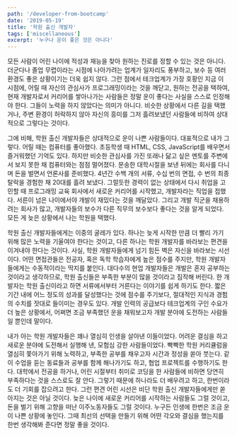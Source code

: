 ```yaml
---
path: '/developer-from-bootcamp'
date: '2019-05-19'
title: '학원 출신 개발자'
tags: ['miscellaneous']
excerpt: '누구나 운이 좋은 것은 아니다'
---
```


모든 사람이 어린 나이에 적성과 재능을 찾아 원하는 진로를 정할 수 있는 것은 아니다. 더군다나 졸업 무렵이라는 시점에 나아가려는 업계가 일자리도 풍부하고, 보수 등 여러 환경도 좋은 상황이기는 더욱 쉽지 않다. 그런 점에서 테크업계가 가장 호황인 지금 이 시점에, 어릴 때 자신의 관심사가 프로그래밍이라는 것을 깨닫고, 원하는 전공을 택하여, 현재 개발자로서 커리어를 쌓아나가는 사람들은 정말 운이 좋다는 사실을 스스로 인정해야 한다. 그들이 노력을 하지 않았다는 의미가 아니다. 비슷한 상황에서 다른 길을 택했거나, 주변 환경이 허락하지 않아 자신의 흥미를 그저 흘려보냈던 사람들에 비하여 상대적으로 그렇다는 것이다.

그에 비해, 학원 출신 개발자들은 상대적으로 운이 나쁜 사람들이다. 대표적으로 내가 그렇다. 어릴 때는 컴퓨터를 좋아했다. 초등학생 때 HTML, CSS, JavaScript를 배우면서 즐거워했던 기억도 있다. 하지만 비슷한 관심사를 가진 또래나 닮고 싶은 멘토를 주변에서 보지 못한 채 컴퓨터와는 점점 멀어졌다. 문송한 대학시절을 보낸 뒤에는 회사를 다니며 돈을 벌면서 언론사를 준비했다. 4년간 수백 개의 서류, 수십 번의 면접, 수 번의 최종탈락을 경험한 채 20대를 흘려 보냈다. 그럴듯한 경력이 없는 상태에서 다시 취업을 고민할 때 프로그래밍 교육 회사에서 새로운 커리어를 시작했고, 개발자라는 직업을 접했다. 서른이 넘은 나이에서야 개발이 재밌다는 것을 깨달았다. 그리고 개발 직군을 채용하려는 회사가 많고, 개발자들의 보수가 다른 직무의 보수보다 좋다는 것을 알게 되었다. 모든 게 늦은 상황에서 나는 학원을 택했다.

학원 출신 개발자들에게는 이중의 굴레가 있다. 하나는 늦게 시작한 만큼 더 빨리 가기 위해 많은 노력을 기울여야 한다는 것이고, 다른 하나는 학원 개발자를 바라보는 편견을 이겨내야 한다는 것이다. 사실, 학원 개발자들에게 넘기 힘든 벽은 자신을 바라보는 시선이다. 어떤 면접관들은 전공자, 혹은 독학 학습자에게 높은 점수를 주지만, 학원 개발자들에게는 수동적이라는 딱지를 붙인다. 대다수의 현업 개발자들은 개발은 혼자 공부하는 것이라고 생각하므로, 학원 출신들은 부족한 부분이 많을 것이라고 짐작해 버린다. 한 개발자는 학원 출신이라고 하면 서류에서부터 거른다는 이야기를 쉽게 하기도 한다. 짧은 기간 내에 어느 정도의 성과를 달성했다는 것에 점수를 주기보다, 절대적인 지식과 경험의 수치를 잣대로 들이미는 경우도 있다. 개발 인력의 공급보다 테크업계의 구인 수요가 더 높은 상황에서, 어쩌면 조금 부족했던 운을 채워보고자 개발 분야에 도전하는 사람들일 뿐인데 말이다.

내가 아는 학원 개발자들은 꽤나 열심히 인생을 살아낸 이들이었다. 어려운 결심을 하고 새로운 분야에 도전해서 실행해 낸, 모험심 강한 사람들이었다. 빡빡한 학원 커리큘럼을 열심히 쫓아가기 위해 노력하고, 부족한 공부를 채우고자 시간과 정성을 쏟아 붓는다. 같이 수업을 듣는 동료들과 공부를 함께 해나가기도 하고, 협업 프로젝트를 수행하기도 한다. 대학에서 전공을 하거나, 어린 시절부터 취미로 코딩을 한 사람들에 비하면 당연히 부족하다는 것을 스스로도 잘 안다. 그렇기 때문에 하나라도 더 배우려고 하고, 한번이라도 더 기회를 잡으려고 한다. 그런 편견 어린 시선은 비단 학원 출신 개발자들에게만 쏟아지는 것은 아닐 것이다. 늦은 나이에 새로운 커리어를 시작하는 사람들도 그럴 것이고, 돈을 벌기 위해 고향을 떠난 이주노동자들도 그럴 것이다. 누구든 인생에 한번은 조금 운이 나쁜 상황에 놓인다. 그때 최선의 선택을 만들기 위해 어떤 각오와 결심을 했는지를 한번 생각해봐 준다면 정말 좋을 것이다.
